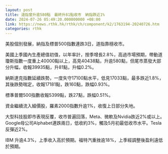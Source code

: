 ```yaml
---
layout: post
title: 道指曾升逾580點　最終升81點收市　納指跌近1%
date: 2024-07-26 05:49:20.000000000 +08:00
link: https://news.rthk.hk/rthk/ch/component/k2/1763194-20240726.htm
categories: rthk
---
```


美股個別發展，納指及標普500指數連跌3日，道指靠穩收市。

美國上季國內生產總值初值，以年率計，按季增長2.8%，高過市場預期，帶動道瓊斯指數一度重上40000點以上，高見40438點，升逾580點，但尾市蒸發大部分升幅，收報39935點，升81點，升幅0.2%。

納斯達克指數延續跌勢，一度失守17100點水平，低見17033點，最多跌近1.8%，其後跌勢喘定，收報17181點，跌160點，跌幅0.93%。

標準普爾500指數收報5399點，跌27點，跌幅0.51%。

資金繼續流入細價股，羅素2000指數升逾1%，收復上日部分失地。

大型科技股即市表現反覆，收市普遍回落，Meta、微軟及Nvidia跌近2%或以上。Google母公司Alphabet連跌兩日，低收約3%，觸及5月初最低收市水平。Tesla反彈近2%。

IBM 升逾4.3%，上季收入高於預期。福特汽重挫逾18%，上季經調整後盈利遠低於預期。
